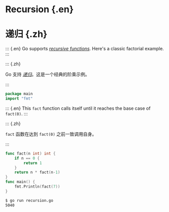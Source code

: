 
# Recursion {.en}

# 递归 {.zh}

::: {.en}
Go supports
<a href="http://en.wikipedia.org/wiki/Recursion_(computer_science)"><em>recursive functions</em></a>.
Here's a classic factorial example.
:::

::: {.zh}

Go 支持 [*递归*](http://en.wikipedia.org/wiki/Recursion_%28computer_science%29)。这是一个经典的阶乘示例。

:::

```go
package main
import "fmt"
```

::: {.en}
This `fact` function calls itself until it reaches the
base case of `fact(0)`.
:::

::: {.zh}

`fact` 函数在达到 `fact(0)` 之前一致调用自身。

:::

```go
func fact(n int) int {
	if n == 0 {
		return 1
	}
	return n * fact(n-1)
}
func main() {
	fmt.Println(fact(7))
}
```

```bash
$ go run recursion.go 
5040
```
